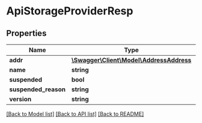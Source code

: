# ApiStorageProviderResp

## Properties
Name | Type | Description | Notes
------------ | ------------- | ------------- | -------------
**addr** | [**\Swagger\Client\Model\AddressAddress**](AddressAddress.md) |  | [optional] 
**name** | **string** |  | [optional] 
**suspended** | **bool** |  | [optional] 
**suspended_reason** | **string** |  | [optional] 
**version** | **string** |  | [optional] 

[[Back to Model list]](../../README.md#documentation-for-models) [[Back to API list]](../../README.md#documentation-for-api-endpoints) [[Back to README]](../../README.md)

